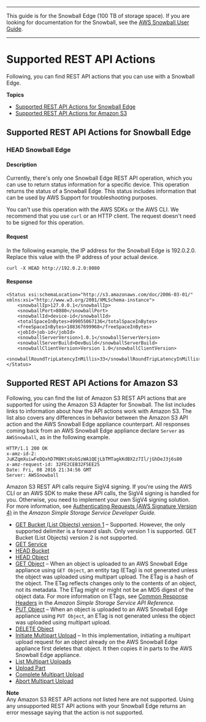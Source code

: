 --------

This guide is for the Snowball Edge \(100 TB of storage space\)\. If you are looking for documentation for the Snowball, see the [AWS Snowball User Guide](http://docs.aws.amazon.com/snowball/latest/ug/whatissnowball.html)\.

--------

# Supported REST API Actions<a name="using-adapter-supported-api"></a>

Following, you can find REST API actions that you can use with a Snowball Edge\.

**Topics**
+ [Supported REST API Actions for Snowball Edge](#using-adapter-snowball-api)
+ [Supported REST API Actions for Amazon S3](#using-adapter-s3api)

## Supported REST API Actions for Snowball Edge<a name="using-adapter-snowball-api"></a>

### HEAD Snowball Edge<a name="adapter-snowball-head-api"></a>

#### Description<a name="adapter-snowball-head-api-description"></a>

Currently, there's only one Snowball Edge REST API operation, which you can use to return status information for a specific device\. This operation returns the status of a Snowball Edge\. This status includes information that can be used by AWS Support for troubleshooting purposes\.

You can't use this operation with the AWS SDKs or the AWS CLI\. We recommend that you use `curl` or an HTTP client\. The request doesn't need to be signed for this operation\.

#### Request<a name="adapter-snowball-head-api-request"></a>

In the following example, the IP address for the Snowball Edge is 192\.0\.2\.0\. Replace this value with the IP address of your actual device\.

```
curl -X HEAD http://192.0.2.0:8080
```

#### Response<a name="adapter-snowball-head-api-response"></a>

```
<Status xsi:schemaLocation="http://s3.amazonaws.com/doc/2006-03-01/" xmlns:xsi="http://www.w3.org/2001/XMLSchema-instance">
    <snowballIp>127.0.0.1</snowballIp>
    <snowballPort>8080</snowballPort>
    <snowballId>device-id</snowballId>
    <totalSpaceInBytes>499055067136</totalSpaceInBytes>
    <freeSpaceInBytes>108367699968</freeSpaceInBytes>
    <jobId>job-id</jobId>
    <snowballServerVersion>1.0.1</snowballServerVersion>
    <snowballServerBuild>DevBuild</snowballServerBuild>
    <snowballClientVersion>Version 1.0</snowballClientVersion>
    <snowballRoundTripLatencyInMillis>33</snowballRoundTripLatencyInMillis>
</Status>
```

## Supported REST API Actions for Amazon S3<a name="using-adapter-s3api"></a>

Following, you can find the list of Amazon S3 REST API actions that are supported for using the Amazon S3 Adapter for Snowball\. The list includes links to information about how the API actions work with Amazon S3\. The list also covers any differences in behavior between the Amazon S3 API action and the AWS Snowball Edge appliance counterpart\. All responses coming back from an AWS Snowball Edge appliance declare `Server` as `AWSSnowball`, as in the following example\.

```
HTTP/1.1 200 OK
x-amz-id-2: JuKZqmXuiwFeDQxhD7M8KtsKobSzWA1QEjLbTMTagkKdBX2z7Il/jGhDeJ3j6s80
x-amz-request-id: 32FE2CEB32F5EE25
Date: Fri, 08 2016 21:34:56 GMT
Server: AWSSnowball
```

Amazon S3 REST API calls require SigV4 signing\. If you're using the AWS CLI or an AWS SDK to make these API calls, the SigV4 signing is handled for you\. Otherwise, you need to implement your own SigV4 signing solution\. For more information, see [Authenticating Requests \(AWS Signature Version 4\)](http://docs.aws.amazon.com/AmazonS3/latest/dev/sig-v4-authenticating-requests.html) in the *Amazon Simple Storage Service Developer Guide\.*
+ [GET Bucket \(List Objects\) version 1](http://docs.aws.amazon.com/AmazonS3/latest/API/RESTBucketGET.html)  – Supported\. However, the only supported delimiter is a forward slash\. Only version 1 is supported\. GET Bucket \(List Objects\) version 2 is not supported\.
+ [GET Service](http://docs.aws.amazon.com/AmazonS3/latest/API/RESTServiceGET.html) 
+ [HEAD Bucket](http://docs.aws.amazon.com/AmazonS3/latest/API/RESTBucketHEAD.html) 
+ [HEAD Object](http://docs.aws.amazon.com/AmazonS3/latest/API/RESTObjectHEAD.html)  
+ [GET Object](http://docs.aws.amazon.com/AmazonS3/latest/API/RESTObjectGET.html) – When an object is uploaded to an AWS Snowball Edge appliance using `GET Object`, an entity tag \(ETag\) is not generated unless the object was uploaded using multipart upload\. The ETag is a hash of the object\. The ETag reflects changes only to the contents of an object, not its metadata\. The ETag might or might not be an MD5 digest of the object data\. For more information on ETags, see [Common Response Headers](http://docs.aws.amazon.com/AmazonS3/latest/API/RESTCommonResponseHeaders.html) in the *Amazon Simple Storage Service API Reference\.*
+ [PUT Object](http://docs.aws.amazon.com/AmazonS3/latest/API/RESTObjectPUT.html) – When an object is uploaded to an AWS Snowball Edge appliance using `PUT Object`, an ETag is not generated unless the object was uploaded using multipart upload\.
+ [DELETE Object](http://docs.aws.amazon.com/AmazonS3/latest/API/RESTObjectDELETE.html) 
+ [Initiate Multipart Upload](http://docs.aws.amazon.com/AmazonS3/latest/API/mpUploadInitiate.html) – In this implementation, initiating a multipart upload request for an object already on the AWS Snowball Edge appliance first deletes that object\. It then copies it in parts to the AWS Snowball Edge appliance\. 
+ [List Multipart Uploads](http://docs.aws.amazon.com/AmazonS3/latest/API/mpUploadListMPUpload.html)  
+ [Upload Part](http://docs.aws.amazon.com/AmazonS3/latest/API/mpUploadUploadPart.html)  
+ [Complete Multipart Upload](http://docs.aws.amazon.com/AmazonS3/latest/API/mpUploadComplete.html)  
+ [Abort Multipart Upload](http://docs.aws.amazon.com/AmazonS3/latest/API/mpUploadAbort.html)  

**Note**  
Any Amazon S3 REST API actions not listed here are not supported\. Using any unsupported REST API actions with your Snowball Edge returns an error message saying that the action is not supported\.
